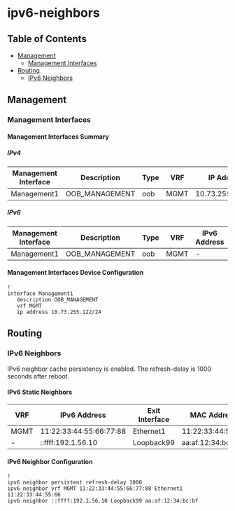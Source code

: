 # ipv6-neighbors

## Table of Contents

- [Management](#management)
  - [Management Interfaces](#management-interfaces)
- [Routing](#routing)
  - [IPv6 Neighbors](#ipv6-neighbors-1)

## Management

### Management Interfaces

#### Management Interfaces Summary

##### IPv4

| Management Interface | Description | Type | VRF | IP Address | Gateway |
| -------------------- | ----------- | ---- | --- | ---------- | ------- |
| Management1 | OOB_MANAGEMENT | oob | MGMT | 10.73.255.122/24 | 10.73.255.2 |

##### IPv6

| Management Interface | Description | Type | VRF | IPv6 Address | IPv6 Gateway |
| -------------------- | ----------- | ---- | --- | ------------ | ------------ |
| Management1 | OOB_MANAGEMENT | oob | MGMT | - | - |

#### Management Interfaces Device Configuration

```eos
!
interface Management1
   description OOB_MANAGEMENT
   vrf MGMT
   ip address 10.73.255.122/24
```

## Routing

### IPv6 Neighbors

IPv6 neighbor cache persistency is enabled. The refresh-delay is 1000 seconds after reboot.

#### IPv6 Static Neighbors

| VRF | IPv6 Address | Exit Interface | MAC Address |
| --- | ------------ | -------------- | ----------- |
| MGMT | 11:22:33:44:55:66:77:88 | Ethernet1 | 11:22:33:44:55:66 |
| - | ::ffff:192.1.56.10 | Loopback99 | aa:af:12:34:bc:bf |

#### IPv6 Neighbor Configuration

```eos
!
ipv6 neighbor persistent refresh-delay 1000
ipv6 neighbor vrf MGMT 11:22:33:44:55:66:77:88 Ethernet1 11:22:33:44:55:66
ipv6 neighbor ::ffff:192.1.56.10 Loopback99 aa:af:12:34:bc:bf
```
